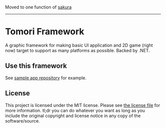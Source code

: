 Moved to one function of [sakura](https://github.com/HelloYeew/sakura)

---------

# Tomori Framework

A graphic framework for making basic UI application and 2D game (right now) target to support as many platforms as possible. Backed by .NET.

## Use this framework

See [sample app repository](https://github.com/HelloYeew/tomori-sample-app) for example.

## License

This project is licensed under the MIT license. Please see [the license file](LICENSE) for more information. tl;dr you can do whatever you want as long as you include the original copyright and license notice in any copy of the software/source.
